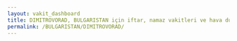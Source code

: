 ```yaml
---
layout: vakit_dashboard
title: DIMITROVORAD, BULGARISTAN için iftar, namaz vakitleri ve hava durumu - ilçe/eyalet seç
permalink: /BULGARISTAN/DIMITROVORAD/
---
```


<script type="text/javascript">
  var GLOBAL_COUNTRY = 'BULGARISTAN';
  var GLOBAL_CITY = 'DIMITROVORAD';
  var GLOBAL_STATE = '';
  var lat = 72;
  var lon = 21;
</script>
